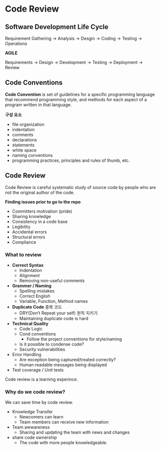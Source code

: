 # Code Review

## Software Development Life Cycle

Requirement Gathering → Analysis → Desgin → Coding → Testing → Operations

**AGILE**

Requirements → Design → Development → Testing → Deployment → Review

## Code Conventions

**Code Convention** is set of guidelines for a specific programming language that recommend programming style, and methods for each aspect of a program written in that language.

**구성 요소**

- file organization
- indentation
- comments
- declarations
- statements
- white space
- naming conventions
- programming practices, principles and rules of thumb, etc.

## Code Review

Code Review is careful systematic study of source code by people who are not the original author of the code.

**Finding issues prior to go to the repo**

- Committers motivation (pride)
- Sharing knowledge
- Consistency in a code base
- Legibility
- Accidental errors
- Structural errors
- Compliance

### What to review

- **Correct Syntax**
    - Indentation
    - Alignment
    - Removing non-useful comments
- **Grammer / Naming**
    - Spelling mistakes
    - Correct English
    - Variable, Function, Method names
- **Duplicate Code** 중복 코드
    - DRY(Don’t Repeat your self) 원칙 지키기
    - Maintaining duplicate code is hard
- **Technical Quality**
    - Code Logic
    - Cond conventions
        - Follow the project conventions for style/naming
    - Is it possible to condense code?
    - Security vulnerabilities
- Error Handling
    - Are exception being captured/treated correctly?
    - Human readable messages being displayed
- Test coverage / Unit tests

Code review is a learning experince.

### Why do we code review?

We can save time by code review.

- Knowledge Transfer
    - Newcomers can learn
    - Team members can receive new information
- Team awwareness
    - Sharing and updating the team with news and changes
- share code ownership
    - The code with more people knowledgeable.